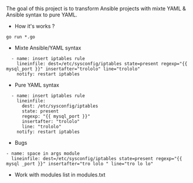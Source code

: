 The goal of this project is to transform Ansible projects with mixte YAML & Ansible syntax to pure YAML.

* How it's works ?
```
go run *.go

```
* Mixte Ansible/YAML syntax
```Ansible
  - name: insert iptables rule
    lineinfile: dest=/etc/sysconfig/iptables state=present regexp="{{ mysql_port }}" insertafter="trololo" line="trololo"
    notify: restart iptables
```
* Pure YAML syntax
```Ansible
  - name: insert iptables rule
    lineinfile: 
      dest: /etc/sysconfig/iptables
      state: present 
      regexp: "{{ mysql_port }}" 
      insertafter: "trololo"
      line: "trololo"
    notify: restart iptables
```

* Bugs

```
- name: space in args module
  lineinfile: dest=/etc/sysconfig/iptables state=present regexp="{{ mysql _port }}" insertafter="tro lolo " line="tro lo lo"
```

* Work with modules list in modules.txt
